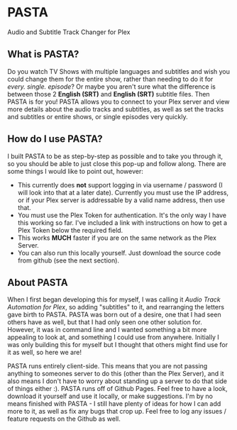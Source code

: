 # PASTA
Audio and Subtitle Track Changer for Plex

## What is PASTA?
Do you watch TV Shows with multiple languages and subtitles and wish you could change them for the entire show, rather than needing to do it for *every. single. episode*? 
Or maybe you aren't sure what the difference is between those 2 <strong>English (SRT)</strong> and <strong>English (SRT)</strong> subtitle files. Then PASTA is for you!
PASTA allows you to connect to your Plex server and view more details about the audio tracks and subtitles, as well as set the tracks and subtitles or entire shows, or single episodes very quickly.
        
## How do I use PASTA?
I built PASTA to be as step-by-step as possible and to take you through it, so you should be able to just close this pop-up and follow along.
There are some things I would like to point out, however:
<ul>
    <li>This currently does <strong>not</strong> support logging in via username / password (I will look into that at a later date). Currently you must use the IP address, or if your Plex server is addressable by a valid name address, then use that.</li>
    <li>You must use the Plex Token for authentication. It's the only way I have this working so far. I've included a link with instructions on how to get a Plex Token below the required field.</li>
    <li>This works <strong>MUCH</strong> faster if you are on the same network as the Plex Server.</li>
    <li>You can also run this locally yourself. Just download the source code from github (see the next section).</li>
</ul>

## About PASTA
When I first began developing this for myself, I was calling it *Audio Track Automation for Plex*, so adding "subtitles" to it, and rearranging the letters gave birth to PASTA.
PASTA was born out of a desire, one that I had seen others have as well, but that I had only seen one other solution for. However, it was in command line and I wanted something a bit more appealing to look at, and something I could use from anywhere. Initially I was only building this for myself but I thought that others might find use for it as well, so here we are!

PASTA runs entirely client-side. This means that you are not passing anything to someones server to do this (other than the Plex Server), and it also means I don't have to worry about standing up a server to do that side of things either :). PASTA runs off of Github Pages. Feel free to have a look, download it yourself and use it locally, or make suggestions. I'm by no means finished with PASTA - I still have plenty of ideas for how I can add more to it, as well as fix any bugs that crop up. Feel free to log any issues / feature requests on the Github as well.
